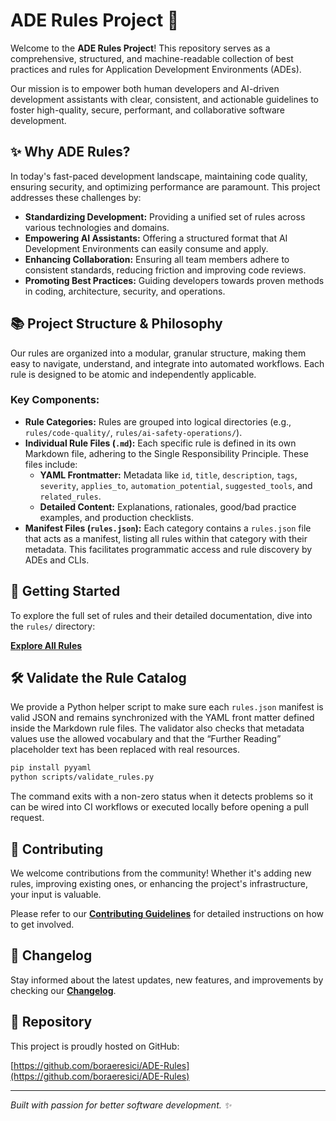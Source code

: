 # ADE Rules Project 🚀

Welcome to the **ADE Rules Project**! This repository serves as a comprehensive, structured, and machine-readable collection of best practices and rules for Application Development Environments (ADEs).

Our mission is to empower both human developers and AI-driven development assistants with clear, consistent, and actionable guidelines to foster high-quality, secure, performant, and collaborative software development.

## ✨ Why ADE Rules?

In today's fast-paced development landscape, maintaining code quality, ensuring security, and optimizing performance are paramount. This project addresses these challenges by:

- **Standardizing Development:** Providing a unified set of rules across various technologies and domains.
- **Empowering AI Assistants:** Offering a structured format that AI Development Environments can easily consume and apply.
- **Enhancing Collaboration:** Ensuring all team members adhere to consistent standards, reducing friction and improving code reviews.
- **Promoting Best Practices:** Guiding developers towards proven methods in coding, architecture, security, and operations.

## 📚 Project Structure & Philosophy

Our rules are organized into a modular, granular structure, making them easy to navigate, understand, and integrate into automated workflows. Each rule is designed to be atomic and independently applicable.

### Key Components:

- **Rule Categories:** Rules are grouped into logical directories (e.g., `rules/code-quality/`, `rules/ai-safety-operations/`).
- **Individual Rule Files (`.md`):** Each specific rule is defined in its own Markdown file, adhering to the Single Responsibility Principle. These files include:
    - **YAML Frontmatter:** Metadata like `id`, `title`, `description`, `tags`, `severity`, `applies_to`, `automation_potential`, `suggested_tools`, and `related_rules`.
    - **Detailed Content:** Explanations, rationales, good/bad practice examples, and production checklists.
- **Manifest Files (`rules.json`):** Each category contains a `rules.json` file that acts as a manifest, listing all rules within that category with their metadata. This facilitates programmatic access and rule discovery by ADEs and CLIs.

## 🚀 Getting Started

To explore the full set of rules and their detailed documentation, dive into the `rules/` directory:

[**Explore All Rules**](rules/readme.md)

## 🛠 Validate the Rule Catalog

We provide a Python helper script to make sure each `rules.json` manifest is valid JSON and remains synchronized with the YAML front matter defined inside the Markdown rule files. The validator also checks that metadata values use the allowed vocabulary and that the “Further Reading” placeholder text has been replaced with real resources.

```bash
pip install pyyaml
python scripts/validate_rules.py
```

The command exits with a non-zero status when it detects problems so it can be wired into CI workflows or executed locally before opening a pull request.

## 🤝 Contributing

We welcome contributions from the community! Whether it's adding new rules, improving existing ones, or enhancing the project's infrastructure, your input is valuable.

Please refer to our [**Contributing Guidelines**](CONTRIBUTING.md) for detailed instructions on how to get involved.

## 📜 Changelog

Stay informed about the latest updates, new features, and improvements by checking our [**Changelog**](CHANGELOG.md).

## 🔗 Repository

This project is proudly hosted on GitHub:

[https://github.com/boraeresici/ADE-Rules](https://github.com/boraeresici/ADE-Rules)

---

*Built with passion for better software development. ✨*
